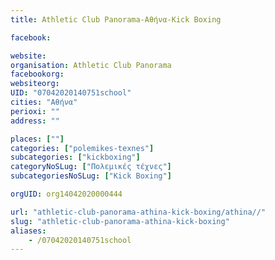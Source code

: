 ```yaml
---
title: Athletic Club Panorama-Αθήνα-Kick Boxing

facebook:

website:
organisation: Athletic Club Panorama
facebookorg:
websiteorg:
UID: "07042020140751school"
cities: "Αθήνα"
perioxi: ""
address: ""

places: [""]
categories: ["polemikes-texnes"]
subcategories: ["kickboxing"]
categoryNoSLug: ["Πολεμικές τέχνες"]
subcategoriesNoSLug: ["Kick Boxing"]

orgUID: org14042020000444

url: "athletic-club-panorama-athina-kick-boxing/athina//"
slug: "athletic-club-panorama-athina-kick-boxing"
aliases:
    - /07042020140751school
---
```





